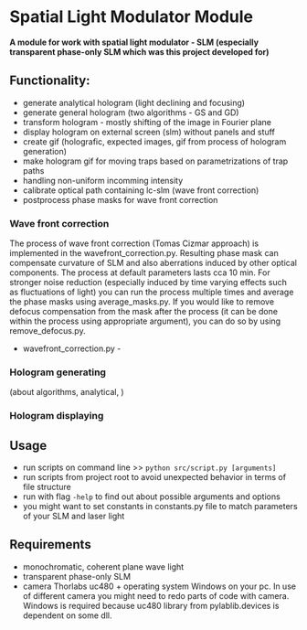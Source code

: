# Spatial Light Modulator Module

**A module for work with spatial light modulator - SLM (especially transparent phase-only SLM which was this project developed for)**

## Functionality:
- generate analytical hologram (light declining and focusing)
- generate general hologram (two algorithms - GS and GD)
- transform hologram - mostly shifting of the image in Fourier plane
- display hologram on external screen (slm) without panels and stuff
- create gif (holografic, expected images, gif from process of hologram generation)
- make hologram gif for moving traps based on parametrizations of trap paths
- handling non-uniform incomming intensity
- calibrate optical path containing lc-slm (wave front correction)
- postprocess phase masks for wave front correction

### Wave front correction
The process of wave front correction (Tomas Cizmar approach) is implemented in the wavefront_correction.py. Resulting phase mask can compensate curvature of SLM and also aberrations induced by other optical components. The process at default parameters lasts cca 10 min. For stronger noise reduction (especially induced by time varying effects such as fluctuations of light) you can run the process multiple times and average the phase masks using average_masks.py. If you would like to remove defocus compensation from the mask after the process (it can be done within the process using appropriate argument), you can do so by using remove_defocus.py.

- wavefront_correction.py - 

### Hologram generating
(about algorithms, analytical, )

### Hologram displaying

## Usage
- run scripts on command line >> `python src/script.py [arguments]`
- run scripts from project root to avoid unexpected behavior in terms of file structure
- run with flag `-help` to find out about possible arguments and options
- you might want to set constants in constants.py file to match parameters of your SLM and laser light

## Requirements
- monochromatic, coherent plane wave light
- transparent phase-only SLM
- camera Thorlabs uc480 + operating system Windows on your pc. In use of different camera you might need to redo parts of code with camera. Windows is required because uc480 library from pylablib.devices is dependent on some dll.


